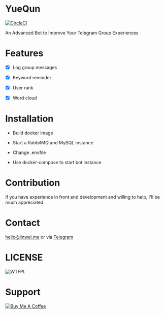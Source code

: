 # YueQun 

[![CircleCI](https://circleci.com/gh/clarkzjw/YueQun.svg?style=svg)](https://circleci.com/gh/clarkzjw/YueQun)

An Advanced Bot to Improve Your Telegram Group Experiences

# Features

- [x] Log group messages

- [x] Keyword reminder

- [x] User rank

- [x] Word cloud

# Installation

+ Build docker image

+ Start a RabbitMQ and MySQL instance

+ Change .envfile

+ Use docker-compose to start bot instance

# Contribution

If you have experience in front end development and willing to help, I'll be much appreciated.

# Contact

hello@jinwei.me or via [Telegram](https://t.me/clarkzjw)

# LICENSE

![WTFPL](http://www.wtfpl.net/wp-content/uploads/2012/12/wtfpl-badge-4.png)

# Support

<a href="https://www.buymeacoffee.com/AuVnCxIZR" target="_blank"><img src="https://www.buymeacoffee.com/assets/img/custom_images/yellow_img.png" alt="Buy Me A Coffee" style="height: auto !important;width: auto !important;" ></a>
